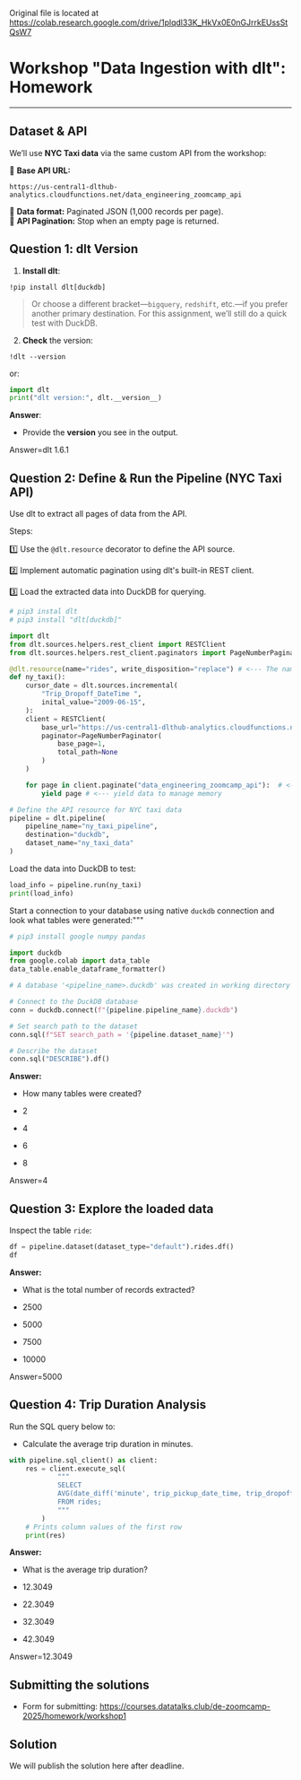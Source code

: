 Original file is located at
    https://colab.research.google.com/drive/1plqdl33K_HkVx0E0nGJrrkEUssStQsW7

# **Workshop "Data Ingestion with dlt": Homework**

---

## **Dataset & API**

We’ll use **NYC Taxi data** via the same custom API from the workshop:

🔹 **Base API URL:**  
```
https://us-central1-dlthub-analytics.cloudfunctions.net/data_engineering_zoomcamp_api
```
🔹 **Data format:** Paginated JSON (1,000 records per page).  
🔹 **API Pagination:** Stop when an empty page is returned.

## **Question 1: dlt Version**

1. **Install dlt**:

```
!pip install dlt[duckdb]
```

> Or choose a different bracket—`bigquery`, `redshift`, etc.—if you prefer another primary destination. For this assignment, we’ll still do a quick test with DuckDB.

2. **Check** the version:

```
!dlt --version
```

or:

```py
import dlt
print("dlt version:", dlt.__version__)
```

**Answer**:  
- Provide the **version** you see in the output.

Answer=dlt 1.6.1

## **Question 2: Define & Run the Pipeline (NYC Taxi API)**

Use dlt to extract all pages of data from the API.

Steps:

1️⃣ Use the `@dlt.resource` decorator to define the API source.

2️⃣ Implement automatic pagination using dlt's built-in REST client.

3️⃣ Load the extracted data into DuckDB for querying.

```py
# pip3 instal dlt
# pip3 install "dlt[duckdb]"

import dlt
from dlt.sources.helpers.rest_client import RESTClient
from dlt.sources.helpers.rest_client.paginators import PageNumberPaginator

@dlt.resource(name="rides", write_disposition="replace") # <--- The name of the resource (will be used as the table name)
def ny_taxi():
    cursor_date = dlt.sources.incremental(
        "Trip_Dropoff_DateTime ",
        inital_value="2009-06-15",
    ):
    client = RESTClient(
        base_url="https://us-central1-dlthub-analytics.cloudfunctions.net",
        paginator=PageNumberPaginator(
            base_page=1,
            total_path=None
        )
    )

    for page in client.paginate("data_engineering_zoomcamp_api"):  # <--- API endpoint for retrieving taxi ride data
        yield page # <--- yield data to manage memory

# Define the API resource for NYC taxi data
pipeline = dlt.pipeline(
    pipeline_name="ny_taxi_pipeline",  
    destination="duckdb",
    dataset_name="ny_taxi_data"
)
```

Load the data into DuckDB to test:
```py
load_info = pipeline.run(ny_taxi)
print(load_info)
```
Start a connection to your database using native `duckdb` connection and look what tables were generated:"""

```py
# pip3 install google numpy pandas

import duckdb
from google.colab import data_table
data_table.enable_dataframe_formatter()

# A database '<pipeline_name>.duckdb' was created in working directory so just connect to it

# Connect to the DuckDB database
conn = duckdb.connect(f"{pipeline.pipeline_name}.duckdb")

# Set search path to the dataset
conn.sql(f"SET search_path = '{pipeline.dataset_name}'")

# Describe the dataset
conn.sql("DESCRIBE").df()

```

**Answer:**
* How many tables were created?

* 2
* 4
* 6
* 8

Answer=4

## **Question 3: Explore the loaded data**

Inspect the table `ride`:

```py
df = pipeline.dataset(dataset_type="default").rides.df()
df
```

**Answer:**
* What is the total number of records extracted?

* 2500
* 5000
* 7500
* 10000

Answer=5000

## **Question 4: Trip Duration Analysis**

Run the SQL query below to:

* Calculate the average trip duration in minutes.

```py
with pipeline.sql_client() as client:
    res = client.execute_sql(
            """
            SELECT
            AVG(date_diff('minute', trip_pickup_date_time, trip_dropoff_date_time))
            FROM rides;
            """
        )
    # Prints column values of the first row
    print(res)
```

**Answer:**
* What is the average trip duration?

* 12.3049
* 22.3049
* 32.3049
* 42.3049

Answer=12.3049

## **Submitting the solutions**

* Form for submitting: https://courses.datatalks.club/de-zoomcamp-2025/homework/workshop1

## **Solution**

We will publish the solution here after deadline.
